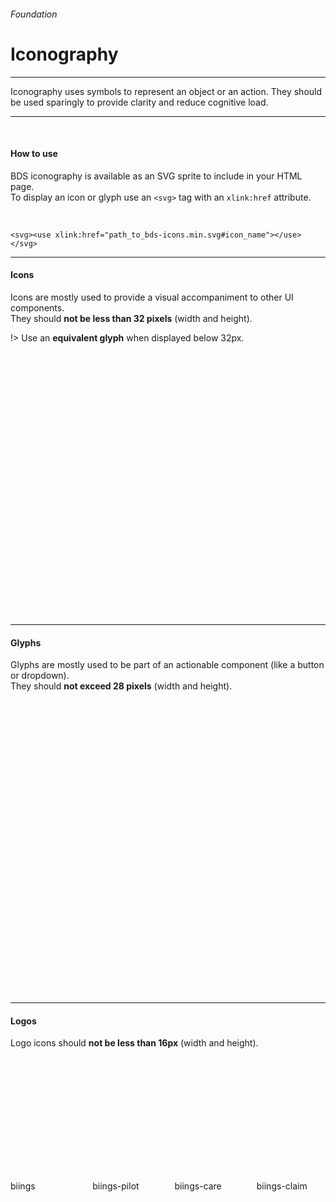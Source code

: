 <h6 class="is-uppercase has-text-grey has-text-weight-medium is-size-6 is-size-7-mobile">Foundation</h6>
<h1 class="title is-family-secondary is-size-2-mobile">Iconography</h1>
<hr class="is-visible is-size-4">
<p class="subtitle is-family-secondary has-text-dark">
    <span class="has-text-weight-semibold">Iconography</span> uses symbols to represent an object or an action. They should be used sparingly to provide clarity and reduce cognitive load.
</p>
<hr class="is-visible is-size-4"><br>

<h4 class="title is-family-primary"><strong>How to use</strong></h4>

BDS iconography is available as an SVG sprite to include in your HTML page.<br>
To display an icon or glyph use an `<svg>` tag with an `xlink:href` attribute.

<br>

    <svg><use xlink:href="path_to_bds-icons.min.svg#icon_name"></use></svg>
<hr class="is-size-1 is-visible">

<h4 class="title is-family-primary"><strong>Icons</strong></h4>

Icons are mostly used to provide a visual accompaniment to other UI components.<br>
They should **not be less than 32 pixels** (width and height).

!> Use an **equivalent glyph** when displayed below 32px.

<br>

<div class="columns is-multiline is-large is-mobile is-size-6 has-text-centered has-text-grey">
    <div class="column is-4-mobile is-3-tablet is-2-desktop hover-to-black"><div class="box is-small"><svg class="image is-32x32 has-fill-grey-darker"><use xlink:href="media/bds-icons.min.svg#12-back"></use></svg></div>12-back</div>
    <div class="column is-4-mobile is-3-tablet is-2-desktop hover-to-black"><div class="box is-small"><svg class="image is-32x32 has-fill-grey-darker"><use xlink:href="media/bds-icons.min.svg#accident"></use></svg></div>accident</div>
    <div class="column is-4-mobile is-3-tablet is-2-desktop hover-to-black"><div class="box is-small"><svg class="image is-32x32 has-fill-grey-darker"><use xlink:href="media/bds-icons.min.svg#accident-pro"></use></svg></div>accident-pro</div>
    <div class="column is-4-mobile is-3-tablet is-2-desktop hover-to-black"><div class="box is-small"><svg class="image is-32x32 has-fill-grey-darker"><use xlink:href="media/bds-icons.min.svg#army"></use></svg></div>army</div>
    <div class="column is-4-mobile is-3-tablet is-2-desktop hover-to-black"><div class="box is-small"><svg class="image is-32x32 has-fill-grey-darker"><use xlink:href="media/bds-icons.min.svg#arrow"></use></svg></div>arrow</div>
    <div class="column is-4-mobile is-3-tablet is-2-desktop hover-to-black"><div class="box is-small"><svg class="image is-32x32 has-fill-grey-darker"><use xlink:href="media/bds-icons.min.svg#assessment"></use></svg></div>assessment</div>
    <div class="column is-4-mobile is-3-tablet is-2-desktop hover-to-black"><div class="box is-small"><svg class="image is-32x32 has-fill-grey-darker"><use xlink:href="media/bds-icons.min.svg#attachment"></use></svg></div>attachment</div>
    <div class="column is-4-mobile is-3-tablet is-2-desktop hover-to-black"><div class="box is-small"><svg class="image is-32x32 has-fill-grey-darker"><use xlink:href="media/bds-icons.min.svg#badge"></use></svg></div>badge</div>
    <div class="column is-4-mobile is-3-tablet is-2-desktop hover-to-black"><div class="box is-small"><svg class="image is-32x32 has-fill-grey-darker"><use xlink:href="media/bds-icons.min.svg#bank"></use></svg></div>bank</div>
    <div class="column is-4-mobile is-3-tablet is-2-desktop hover-to-black"><div class="box is-small"><svg class="image is-32x32 has-fill-grey-darker"><use xlink:href="media/bds-icons.min.svg#bars"></use></svg></div>bars</div>
    <div class="column is-4-mobile is-3-tablet is-2-desktop hover-to-black"><div class="box is-small"><svg class="image is-32x32 has-fill-grey-darker"><use xlink:href="media/bds-icons.min.svg#birthday"></use></svg></div>birthday</div>
    <div class="column is-4-mobile is-3-tablet is-2-desktop hover-to-black"><div class="box is-small"><svg class="image is-32x32 has-fill-grey-darker"><use xlink:href="media/bds-icons.min.svg#business"></use></svg></div>business</div>
    <div class="column is-4-mobile is-3-tablet is-2-desktop hover-to-black"><div class="box is-small"><svg class="image is-32x32 has-fill-grey-darker"><use xlink:href="media/bds-icons.min.svg#business-big"></use></svg></div>business-big</div>
    <div class="column is-4-mobile is-3-tablet is-2-desktop hover-to-black"><div class="box is-small"><svg class="image is-32x32 has-fill-grey-darker"><use xlink:href="media/bds-icons.min.svg#book"></use></svg></div>book</div>
    <div class="column is-4-mobile is-3-tablet is-2-desktop hover-to-black"><div class="box is-small"><svg class="image is-32x32 has-fill-grey-darker"><use xlink:href="media/bds-icons.min.svg#bubble"></use></svg></div>bubble</div>
    <div class="column is-4-mobile is-3-tablet is-2-desktop hover-to-black"><div class="box is-small"><svg class="image is-32x32 has-fill-grey-darker"><use xlink:href="media/bds-icons.min.svg#bubbles"></use></svg></div>bubbles</div>
    <div class="column is-4-mobile is-3-tablet is-2-desktop hover-to-black"><div class="box is-small"><svg class="image is-32x32 has-fill-grey-darker"><use xlink:href="media/bds-icons.min.svg#briefcase"></use></svg></div>briefcase</div>
    <div class="column is-4-mobile is-3-tablet is-2-desktop hover-to-black"><div class="box is-small"><svg class="image is-32x32 has-fill-grey-darker"><use xlink:href="media/bds-icons.min.svg#calendar-warn"></use></svg></div>calendar-warn</div>
    <div class="column is-4-mobile is-3-tablet is-2-desktop hover-to-black"><div class="box is-small"><svg class="image is-32x32 has-fill-grey-darker"><use xlink:href="media/bds-icons.min.svg#certificate"></use></svg></div>certificate</div>
    <div class="column is-4-mobile is-3-tablet is-2-desktop hover-to-black"><div class="box is-small"><svg class="image is-32x32 has-fill-grey-darker"><use xlink:href="media/bds-icons.min.svg#chair"></use></svg></div>chair</div>
    <div class="column is-4-mobile is-3-tablet is-2-desktop hover-to-black"><div class="box is-small"><svg class="image is-32x32 has-fill-grey-darker"><use xlink:href="media/bds-icons.min.svg#chart"></use></svg></div>chart</div>
    <div class="column is-4-mobile is-3-tablet is-2-desktop hover-to-black"><div class="box is-small"><svg class="image is-32x32 has-fill-grey-darker"><use xlink:href="media/bds-icons.min.svg#check"></use></svg></div>check</div>
    <div class="column is-4-mobile is-3-tablet is-2-desktop hover-to-black"><div class="box is-small"><svg class="image is-32x32 has-fill-grey-darker"><use xlink:href="media/bds-icons.min.svg#clock"></use></svg></div>clock</div>
    <div class="column is-4-mobile is-3-tablet is-2-desktop hover-to-black"><div class="box is-small"><svg class="image is-32x32 has-fill-grey-darker"><use xlink:href="media/bds-icons.min.svg#clock-recycle"></use></svg></div>clock-recycle</div>
    <div class="column is-4-mobile is-3-tablet is-2-desktop hover-to-black"><div class="box is-small"><svg class="image is-32x32 has-fill-grey-darker"><use xlink:href="media/bds-icons.min.svg#coaching"></use></svg></div>coaching</div>
    <div class="column is-4-mobile is-3-tablet is-2-desktop hover-to-black"><div class="box is-small"><svg class="image is-32x32 has-fill-grey-darker"><use xlink:href="media/bds-icons.min.svg#crossroad"></use></svg></div>crossroad</div>
    <div class="column is-4-mobile is-3-tablet is-2-desktop hover-to-black"><div class="box is-small"><svg class="image is-32x32 has-fill-grey-darker"><use xlink:href="media/bds-icons.min.svg#deadline"></use></svg></div>deadline</div>
    <div class="column is-4-mobile is-3-tablet is-2-desktop hover-to-black"><div class="box is-small"><svg class="image is-32x32 has-fill-grey-darker"><use xlink:href="media/bds-icons.min.svg#doc-handing"></use></svg></div>doc-handing</div>
    <div class="column is-4-mobile is-3-tablet is-2-desktop hover-to-black"><div class="box is-small"><svg class="image is-32x32 has-fill-grey-darker"><use xlink:href="media/bds-icons.min.svg#download"></use></svg></div>download</div>
    <div class="column is-4-mobile is-3-tablet is-2-desktop hover-to-black"><div class="box is-small"><svg class="image is-32x32 has-fill-grey-darker"><use xlink:href="media/bds-icons.min.svg#dropbox"></use></svg></div>dropbox</div>
    <div class="column is-4-mobile is-3-tablet is-2-desktop hover-to-black"><div class="box is-small"><svg class="image is-32x32 has-fill-grey-darker"><use xlink:href="media/bds-icons.min.svg#heart-check"></use></svg></div>heart-check</div>
    <div class="column is-4-mobile is-3-tablet is-2-desktop hover-to-black"><div class="box is-small"><svg class="image is-32x32 has-fill-grey-darker"><use xlink:href="media/bds-icons.min.svg#help"></use></svg></div>help</div>
    <div class="column is-4-mobile is-3-tablet is-2-desktop hover-to-black"><div class="box is-small"><svg class="image is-32x32 has-fill-grey-darker"><use xlink:href="media/bds-icons.min.svg#holiday"></use></svg></div>holiday</div>
    <div class="column is-4-mobile is-3-tablet is-2-desktop hover-to-black"><div class="box is-small"><svg class="image is-32x32 has-fill-grey-darker"><use xlink:href="media/bds-icons.min.svg#indemnity"></use></svg></div>indemnity</div>
    <div class="column is-4-mobile is-3-tablet is-2-desktop hover-to-black"><div class="box is-small"><svg class="image is-32x32 has-fill-grey-darker"><use xlink:href="media/bds-icons.min.svg#insurance"></use></svg></div>insurance</div>
    <div class="column is-4-mobile is-3-tablet is-2-desktop hover-to-black"><div class="box is-small"><svg class="image is-32x32 has-fill-grey-darker"><use xlink:href="media/bds-icons.min.svg#job_assignement"></use></svg></div>job_assignement</div>
    <div class="column is-4-mobile is-3-tablet is-2-desktop hover-to-black"><div class="box is-small"><svg class="image is-32x32 has-fill-grey-darker"><use xlink:href="media/bds-icons.min.svg#key"></use></svg></div>key</div>
    <div class="column is-4-mobile is-3-tablet is-2-desktop hover-to-black"><div class="box is-small"><svg class="image is-32x32 has-fill-grey-darker"><use xlink:href="media/bds-icons.min.svg#language"></use></svg></div>language</div>
    <div class="column is-4-mobile is-3-tablet is-2-desktop hover-to-black"><div class="box is-small"><svg class="image is-32x32 has-fill-grey-darker"><use xlink:href="media/bds-icons.min.svg#location"></use></svg></div>location</div>
    <div class="column is-4-mobile is-3-tablet is-2-desktop hover-to-black"><div class="box is-small"><svg class="image is-32x32 has-fill-grey-darker"><use xlink:href="media/bds-icons.min.svg#knowledge"></use></svg></div>knowledge</div>
    <div class="column is-4-mobile is-3-tablet is-2-desktop hover-to-black"><div class="box is-small"><svg class="image is-32x32 has-fill-grey-darker"><use xlink:href="media/bds-icons.min.svg#lines"></use></svg></div>lines</div>
    <div class="column is-4-mobile is-3-tablet is-2-desktop hover-to-black"><div class="box is-small"><svg class="image is-32x32 has-fill-grey-darker"><use xlink:href="media/bds-icons.min.svg#mail"></use></svg></div>mail</div>
    <div class="column is-4-mobile is-3-tablet is-2-desktop hover-to-black"><div class="box is-small"><svg class="image is-32x32 has-fill-grey-darker"><use xlink:href="media/bds-icons.min.svg#manager"></use></svg></div>manager</div>
    <div class="column is-4-mobile is-3-tablet is-2-desktop hover-to-black"><div class="box is-small"><svg class="image is-32x32 has-fill-grey-darker"><use xlink:href="media/bds-icons.min.svg#maternity"></use></svg></div>maternity</div>
    <div class="column is-4-mobile is-3-tablet is-2-desktop hover-to-black"><div class="box is-small"><svg class="image is-32x32 has-fill-grey-darker"><use xlink:href="media/bds-icons.min.svg#medical"></use></svg></div>medical</div>
    <div class="column is-4-mobile is-3-tablet is-2-desktop hover-to-black"><div class="box is-small"><svg class="image is-32x32 has-fill-grey-darker"><use xlink:href="media/bds-icons.min.svg#orgchart"></use></svg></div>orgchart</div>
    <div class="column is-4-mobile is-3-tablet is-2-desktop hover-to-black"><div class="box is-small"><svg class="image is-32x32 has-fill-grey-darker"><use xlink:href="media/bds-icons.min.svg#other"></use></svg></div>other</div>
    <div class="column is-4-mobile is-3-tablet is-2-desktop hover-to-black"><div class="box is-small"><svg class="image is-32x32 has-fill-grey-darker"><use xlink:href="media/bds-icons.min.svg#overload"></use></svg></div>overload</div>
    <div class="column is-4-mobile is-3-tablet is-2-desktop hover-to-black"><div class="box is-small"><svg class="image is-32x32 has-fill-grey-darker"><use xlink:href="media/bds-icons.min.svg#password"></use></svg></div>password</div>
    <div class="column is-4-mobile is-3-tablet is-2-desktop hover-to-black"><div class="box is-small"><svg class="image is-32x32 has-fill-grey-darker"><use xlink:href="media/bds-icons.min.svg#pencil"></use></svg></div>pencil</div>
    <div class="column is-4-mobile is-3-tablet is-2-desktop hover-to-black"><div class="box is-small"><svg class="image is-32x32 has-fill-grey-darker"><use xlink:href="media/bds-icons.min.svg#percent"></use></svg></div>percent</div>
    <div class="column is-4-mobile is-3-tablet is-2-desktop hover-to-black"><div class="box is-small"><svg class="image is-32x32 has-fill-grey-darker"><use xlink:href="media/bds-icons.min.svg#person"></use></svg></div>person</div>
    <div class="column is-4-mobile is-3-tablet is-2-desktop hover-to-black"><div class="box is-small"><svg class="image is-32x32 has-fill-grey-darker"><use xlink:href="media/bds-icons.min.svg#persons"></use></svg></div>persons</div>
    <div class="column is-4-mobile is-3-tablet is-2-desktop hover-to-black"><div class="box is-small"><svg class="image is-32x32 has-fill-grey-darker"><use xlink:href="media/bds-icons.min.svg#phone-bell"></use></svg></div>phone-bell</div>
    <div class="column is-4-mobile is-3-tablet is-2-desktop hover-to-black"><div class="box is-small"><svg class="image is-32x32 has-fill-grey-darker"><use xlink:href="media/bds-icons.min.svg#phone-call"></use></svg></div>phone-call</div>
    <div class="column is-4-mobile is-3-tablet is-2-desktop hover-to-black"><div class="box is-small"><svg class="image is-32x32 has-fill-grey-darker"><use xlink:href="media/bds-icons.min.svg#policy"></use></svg></div>policy</div>
    <div class="column is-4-mobile is-3-tablet is-2-desktop hover-to-black"><div class="box is-small"><svg class="image is-32x32 has-fill-grey-darker"><use xlink:href="media/bds-icons.min.svg#policy-heart"></use></svg></div>policy-heart</div>
    <div class="column is-4-mobile is-3-tablet is-2-desktop hover-to-black"><div class="box is-small"><svg class="image is-32x32 has-fill-grey-darker"><use xlink:href="media/bds-icons.min.svg#policy-umbrella"></use></svg></div>policy-umbrella</div>
    <div class="column is-4-mobile is-3-tablet is-2-desktop hover-to-black"><div class="box is-small"><svg class="image is-32x32 has-fill-grey-darker"><use xlink:href="media/bds-icons.min.svg#profile"></use></svg></div>profile</div>
    <div class="column is-4-mobile is-3-tablet is-2-desktop hover-to-black"><div class="box is-small"><svg class="image is-32x32 has-fill-grey-darker"><use xlink:href="media/bds-icons.min.svg#refusal"></use></svg></div>refusal</div>
    <div class="column is-4-mobile is-3-tablet is-2-desktop hover-to-black"><div class="box is-small"><svg class="image is-32x32 has-fill-grey-darker"><use xlink:href="media/bds-icons.min.svg#reminder"></use></svg></div>reminder</div>
    <div class="column is-4-mobile is-3-tablet is-2-desktop hover-to-black"><div class="box is-small"><svg class="image is-32x32 has-fill-grey-darker"><use xlink:href="media/bds-icons.min.svg#rest"></use></svg></div>rest</div>
    <div class="column is-4-mobile is-3-tablet is-2-desktop hover-to-black"><div class="box is-small"><svg class="image is-32x32 has-fill-grey-darker"><use xlink:href="media/bds-icons.min.svg#salary"></use></svg></div>salary</div>
    <div class="column is-4-mobile is-3-tablet is-2-desktop hover-to-black"><div class="box is-small"><svg class="image is-32x32 has-fill-grey-darker"><use xlink:href="media/bds-icons.min.svg#screen-bell"></use></svg></div>screen-bell</div>
    <div class="column is-4-mobile is-3-tablet is-2-desktop hover-to-black"><div class="box is-small"><svg class="image is-32x32 has-fill-grey-darker"><use xlink:href="media/bds-icons.min.svg#segment"></use></svg></div>segment</div>
    <div class="column is-4-mobile is-3-tablet is-2-desktop hover-to-black"><div class="box is-small"><svg class="image is-32x32 has-fill-grey-darker"><use xlink:href="media/bds-icons.min.svg#settings"></use></svg></div>settings</div>
    <div class="column is-4-mobile is-3-tablet is-2-desktop hover-to-black"><div class="box is-small"><svg class="image is-32x32 has-fill-grey-darker"><use xlink:href="media/bds-icons.min.svg#search"></use></svg></div>search</div>
    <div class="column is-4-mobile is-3-tablet is-2-desktop hover-to-black"><div class="box is-small"><svg class="image is-32x32 has-fill-grey-darker"><use xlink:href="media/bds-icons.min.svg#shield-check"></use></svg></div>shield-check</div>
    <div class="column is-4-mobile is-3-tablet is-2-desktop hover-to-black"><div class="box is-small"><svg class="image is-32x32 has-fill-grey-darker"><use xlink:href="media/bds-icons.min.svg#shield-lock"></use></svg></div>shield-lock</div>
    <div class="column is-4-mobile is-3-tablet is-2-desktop hover-to-black"><div class="box is-small"><svg class="image is-32x32 has-fill-grey-darker"><use xlink:href="media/bds-icons.min.svg#shield-person"></use></svg></div>shield-person</div>
    <div class="column is-4-mobile is-3-tablet is-2-desktop hover-to-black"><div class="box is-small"><svg class="image is-32x32 has-fill-grey-darker"><use xlink:href="media/bds-icons.min.svg#sick"></use></svg></div>sick</div>
    <div class="column is-4-mobile is-3-tablet is-2-desktop hover-to-black"><div class="box is-small"><svg class="image is-32x32 has-fill-grey-darker"><use xlink:href="media/bds-icons.min.svg#social-climat"></use></svg></div>social-climat</div>
    <div class="column is-4-mobile is-3-tablet is-2-desktop hover-to-black"><div class="box is-small"><svg class="image is-32x32 has-fill-grey-darker"><use xlink:href="media/bds-icons.min.svg#stethoscope"></use></svg></div>stethoscope</div>
    <div class="column is-4-mobile is-3-tablet is-2-desktop hover-to-black"><div class="box is-small"><svg class="image is-32x32 has-fill-grey-darker"><use xlink:href="media/bds-icons.min.svg#talk"></use></svg></div>talk</div>
    <div class="column is-4-mobile is-3-tablet is-2-desktop hover-to-black"><div class="box is-small"><svg class="image is-32x32 has-fill-grey-darker"><use xlink:href="media/bds-icons.min.svg#timeline-actor"></use></svg></div>timeline-actor</div>
    <div class="column is-4-mobile is-3-tablet is-2-desktop hover-to-black"><div class="box is-small"><svg class="image is-32x32 has-fill-grey-darker"><use xlink:href="media/bds-icons.min.svg#timelines"></use></svg></div>timelines</div>
    <div class="column is-4-mobile is-3-tablet is-2-desktop hover-to-black"><div class="box is-small"><svg class="image is-32x32 has-fill-grey-darker"><use xlink:href="media/bds-icons.min.svg#trash"></use></svg></div>trash</div>
    <div class="column is-4-mobile is-3-tablet is-2-desktop hover-to-black"><div class="box is-small"><svg class="image is-32x32 has-fill-grey-darker"><use xlink:href="media/bds-icons.min.svg#treatment"></use></svg></div>treatment</div>
    <div class="column is-4-mobile is-3-tablet is-2-desktop hover-to-black"><div class="box is-small"><svg class="image is-32x32 has-fill-grey-darker"><use xlink:href="media/bds-icons.min.svg#workflow"></use></svg></div>workflow</div>
    <div class="column is-4-mobile is-3-tablet is-2-desktop hover-to-black"><div class="box is-small"><svg class="image is-32x32 has-fill-grey-darker"><use xlink:href="media/bds-icons.min.svg#yang"></use></svg></div>yang</div>
</div>

<hr class="is-size-1 is-visible">

<h4 class="title is-family-primary"><strong>Glyphs</strong></h4>

Glyphs are mostly used to be part of an actionable component (like a button or dropdown).
<br>They should **not exceed 28 pixels** (width and height).

<br><br>

<div class="columns is-multiline is-mobile is-size-6 has-text-centered has-text-grey is-medium">
    <div class="column is-4-mobile is-3-tablet is-2-desktop hover-to-black"><div class="box is-small"><svg class="image is-24x24 has-fill-grey-darker"><use xlink:href="media/bds-icons.min.svg#accident-g"></use></svg></div>accident-g</div>
    <div class="column is-4-mobile is-3-tablet is-2-desktop hover-to-black"><div class="box is-small"><svg class="image is-24x24 has-fill-grey-darker"><use xlink:href="media/bds-icons.min.svg#accident-pro-g"></use></svg></div>accident-pro-g</div>
    <div class="column is-4-mobile is-3-tablet is-2-desktop hover-to-black"><div class="box is-small"><svg class="image is-24x24 has-fill-grey-darker"><use xlink:href="media/bds-icons.min.svg#add-g"></use></svg></div>add-g</div>
    <div class="column is-4-mobile is-3-tablet is-2-desktop hover-to-black"><div class="box is-small"><svg class="image is-24x24 has-fill-grey-darker"><use xlink:href="media/bds-icons.min.svg#remove-g"></use></svg></div>remove-g</div>
    <div class="column is-4-mobile is-3-tablet is-2-desktop hover-to-black"><div class="box is-small"><svg class="image is-24x24 has-fill-grey-darker"><use xlink:href="media/bds-icons.min.svg#archive-g"></use></svg></div>archive-g</div>
    <div class="column is-4-mobile is-3-tablet is-2-desktop hover-to-black"><div class="box is-small"><svg class="image is-24x24 has-fill-grey-darker"><use xlink:href="media/bds-icons.min.svg#unarchive-g"></use></svg></div>unarchive-g</div>
    <div class="column is-4-mobile is-3-tablet is-2-desktop hover-to-black"><div class="box is-small"><svg class="image is-24x24 has-fill-grey-darker"><use xlink:href="media/bds-icons.min.svg#army-g"></use></svg></div>army-g</div>
    <div class="column is-4-mobile is-3-tablet is-2-desktop hover-to-black"><div class="box is-small"><svg class="image is-24x24 has-fill-grey-darker"><use xlink:href="media/bds-icons.min.svg#arrow-down-g"></use></svg></div>arrow-down-g</div>
    <div class="column is-4-mobile is-3-tablet is-2-desktop hover-to-black"><div class="box is-small"><svg class="image is-24x24 has-fill-grey-darker"><use xlink:href="media/bds-icons.min.svg#arrow-left-g"></use></svg></div>arrow-left-g</div>
    <div class="column is-4-mobile is-3-tablet is-2-desktop hover-to-black"><div class="box is-small"><svg class="image is-24x24 has-fill-grey-darker"><use xlink:href="media/bds-icons.min.svg#arrow-right-g"></use></svg></div>arrow-right-g</div>
    <div class="column is-4-mobile is-3-tablet is-2-desktop hover-to-black"><div class="box is-small"><svg class="image is-24x24 has-fill-grey-darker"><use xlink:href="media/bds-icons.min.svg#arrow-up-g"></use></svg></div>arrow-up-g</div>
    <div class="column is-4-mobile is-3-tablet is-2-desktop hover-to-black"><div class="box is-small"><svg class="image is-24x24 has-fill-grey-darker"><use xlink:href="media/bds-icons.min.svg#arrow-up-r-g"></use></svg></div>arrow-up-r-g</div>
    <div class="column is-4-mobile is-3-tablet is-2-desktop hover-to-black"><div class="box is-small"><svg class="image is-24x24 has-fill-grey-darker"><use xlink:href="media/bds-icons.min.svg#attachment-g"></use></svg></div>attachment-g</div>
    <div class="column is-4-mobile is-3-tablet is-2-desktop hover-to-black"><div class="box is-small"><svg class="image is-24x24 has-fill-grey-darker"><use xlink:href="media/bds-icons.min.svg#badge-g"></use></svg></div>badge-g</div>
    <div class="column is-4-mobile is-3-tablet is-2-desktop hover-to-black"><div class="box is-small"><svg class="image is-24x24 has-fill-grey-darker"><use xlink:href="media/bds-icons.min.svg#bell-g"></use></svg></div>bell-g</div>
    <div class="column is-4-mobile is-3-tablet is-2-desktop hover-to-black"><div class="box is-small"><svg class="image is-24x24 has-fill-grey-darker"><use xlink:href="media/bds-icons.min.svg#bell-bold-g"></use></svg></div>bell-bold-g</div>
    <div class="column is-4-mobile is-3-tablet is-2-desktop hover-to-black"><div class="box is-small"><svg class="image is-24x24 has-fill-grey-darker"><use xlink:href="media/bds-icons.min.svg#book-g"></use></svg></div>book-g</div>
    <div class="column is-4-mobile is-3-tablet is-2-desktop hover-to-black"><div class="box is-small"><svg class="image is-24x24 has-fill-grey-darker"><use xlink:href="media/bds-icons.min.svg#briefcase-g"></use></svg></div>briefcase-g</div>
    <div class="column is-4-mobile is-3-tablet is-2-desktop hover-to-black"><div class="box is-small"><svg class="image is-24x24 has-fill-grey-darker"><use xlink:href="media/bds-icons.min.svg#bubble-g"></use></svg></div>bubble-g</div>
    <div class="column is-4-mobile is-3-tablet is-2-desktop hover-to-black"><div class="box is-small"><svg class="image is-24x24 has-fill-grey-darker"><use xlink:href="media/bds-icons.min.svg#business-g"></use></svg></div>business-g</div>
    <div class="column is-4-mobile is-3-tablet is-2-desktop hover-to-black"><div class="box is-small"><svg class="image is-24x24 has-fill-grey-darker"><use xlink:href="media/bds-icons.min.svg#business-big-g"></use></svg></div>business-big-g</div>
    <div class="column is-4-mobile is-3-tablet is-2-desktop hover-to-black"><div class="box is-small"><svg class="image is-24x24 has-fill-grey-darker"><use xlink:href="media/bds-icons.min.svg#business-hq-g"></use></svg></div>business-hq-g</div>
    <div class="column is-4-mobile is-3-tablet is-2-desktop hover-to-black"><div class="box is-small"><svg class="image is-24x24 has-fill-grey-darker"><use xlink:href="media/bds-icons.min.svg#card-g"></use></svg></div>card-g</div>
    <div class="column is-4-mobile is-3-tablet is-2-desktop hover-to-black"><div class="box is-small"><svg class="image is-24x24 has-fill-grey-darker"><use xlink:href="media/bds-icons.min.svg#chair-g"></use></svg></div>chair-g</div>
    <div class="column is-4-mobile is-3-tablet is-2-desktop hover-to-black"><div class="box is-small"><svg class="image is-24x24 has-fill-grey-darker"><use xlink:href="media/bds-icons.min.svg#check-g"></use></svg></div>check-g</div>
    <div class="column is-4-mobile is-3-tablet is-2-desktop hover-to-black"><div class="box is-small"><svg class="image is-24x24 has-fill-grey-darker"><use xlink:href="media/bds-icons.min.svg#check-bold-g"></use></svg></div>check-bold-g</div>
    <div class="column is-4-mobile is-3-tablet is-2-desktop hover-to-black"><div class="box is-small"><svg class="image is-24x24 has-fill-grey-darker"><use xlink:href="media/bds-icons.min.svg#clock-g"></use></svg></div>clock-g</div>
    <div class="column is-4-mobile is-3-tablet is-2-desktop hover-to-black"><div class="box is-small"><svg class="image is-24x24 has-fill-grey-darker"><use xlink:href="media/bds-icons.min.svg#cloud-g"></use></svg></div>cloud-g</div>
    <div class="column is-4-mobile is-3-tablet is-2-desktop hover-to-black"><div class="box is-small"><svg class="image is-24x24 has-fill-grey-darker"><use xlink:href="media/bds-icons.min.svg#cloud-off-g"></use></svg></div>cloud-off-g</div>
    <div class="column is-4-mobile is-3-tablet is-2-desktop hover-to-black"><div class="box is-small"><svg class="image is-24x24 has-fill-grey-darker"><use xlink:href="media/bds-icons.min.svg#cloud-off-bold-g"></use></svg></div>cloud-off-bold-g</div>
    <div class="column is-4-mobile is-3-tablet is-2-desktop hover-to-black"><div class="box is-small"><svg class="image is-24x24 has-fill-grey-darker"><use xlink:href="media/bds-icons.min.svg#cross-g"></use></svg></div>cross-g</div>
    <div class="column is-4-mobile is-3-tablet is-2-desktop hover-to-black"><div class="box is-small"><svg class="image is-24x24 has-fill-grey-darker"><use xlink:href="media/bds-icons.min.svg#crossroad-g"></use></svg></div>crossroad-g</div>
    <div class="column is-4-mobile is-3-tablet is-2-desktop hover-to-black"><div class="box is-small"><svg class="image is-24x24 has-fill-grey-darker"><use xlink:href="media/bds-icons.min.svg#deadline-g"></use></svg></div>deadline-g</div>
    <div class="column is-4-mobile is-3-tablet is-2-desktop hover-to-black"><div class="box is-small"><svg class="image is-24x24 has-fill-grey-darker"><use xlink:href="media/bds-icons.min.svg#document-g"></use></svg></div>document-g</div>
    <div class="column is-4-mobile is-3-tablet is-2-desktop hover-to-black"><div class="box is-small"><svg class="image is-24x24 has-fill-grey-darker"><use xlink:href="media/bds-icons.min.svg#download-g"></use></svg></div>download-g</div>
    <div class="column is-4-mobile is-3-tablet is-2-desktop hover-to-black"><div class="box is-small"><svg class="image is-24x24 has-fill-grey-darker"><use xlink:href="media/bds-icons.min.svg#dots-g"></use></svg></div>dots-g</div>
    <div class="column is-4-mobile is-3-tablet is-2-desktop hover-to-black"><div class="box is-small"><svg class="image is-24x24 has-fill-grey-darker"><use xlink:href="media/bds-icons.min.svg#earth-g"></use></svg></div>earth-g</div>
    <div class="column is-4-mobile is-3-tablet is-2-desktop hover-to-black"><div class="box is-small"><svg class="image is-24x24 has-fill-grey-darker"><use xlink:href="media/bds-icons.min.svg#edit-g"></use></svg></div>edit-g</div>
    <div class="column is-4-mobile is-3-tablet is-2-desktop hover-to-black"><div class="box is-small"><svg class="image is-24x24 has-fill-grey-darker"><use xlink:href="media/bds-icons.min.svg#exit-g"></use></svg></div>exit-g</div>
    <div class="column is-4-mobile is-3-tablet is-2-desktop hover-to-black"><div class="box is-small"><svg class="image is-24x24 has-fill-grey-darker"><use xlink:href="media/bds-icons.min.svg#eye-g"></use></svg></div>eye-g</div>
    <div class="column is-4-mobile is-3-tablet is-2-desktop hover-to-black"><div class="box is-small"><svg class="image is-24x24 has-fill-grey-darker"><use xlink:href="media/bds-icons.min.svg#eye-hide-g"></use></svg></div>eye-hide-g</div>
    <div class="column is-4-mobile is-3-tablet is-2-desktop hover-to-black"><div class="box is-small"><svg class="image is-24x24 has-fill-grey-darker"><use xlink:href="media/bds-icons.min.svg#filter-g"></use></svg></div>filter-g</div>
    <div class="column is-4-mobile is-3-tablet is-2-desktop hover-to-black"><div class="box is-small"><svg class="image is-24x24 has-fill-grey-darker"><use xlink:href="media/bds-icons.min.svg#gear-g"></use></svg></div>gear-g</div>
    <div class="column is-4-mobile is-3-tablet is-2-desktop hover-to-black"><div class="box is-small"><svg class="image is-24x24 has-fill-grey-darker"><use xlink:href="media/bds-icons.min.svg#gender-g"></use></svg></div>gender-g</div>
    <div class="column is-4-mobile is-3-tablet is-2-desktop hover-to-black"><div class="box is-small"><svg class="image is-24x24 has-fill-grey-darker"><use xlink:href="media/bds-icons.min.svg#gift-g"></use></svg></div>gift-g</div>
    <div class="column is-4-mobile is-3-tablet is-2-desktop hover-to-black"><div class="box is-small"><svg class="image is-24x24 has-fill-grey-darker"><use xlink:href="media/bds-icons.min.svg#group-g"></use></svg></div>group-g</div>
    <div class="column is-4-mobile is-3-tablet is-2-desktop hover-to-black"><div class="box is-small"><svg class="image is-24x24 has-fill-grey-darker"><use xlink:href="media/bds-icons.min.svg#heart-g"></use></svg></div>heart-g</div>
    <div class="column is-4-mobile is-3-tablet is-2-desktop hover-to-black"><div class="box is-small"><svg class="image is-24x24 has-fill-grey-darker"><use xlink:href="media/bds-icons.min.svg#heart-bold-g"></use></svg></div>heart-bold-g</div>
    <div class="column is-4-mobile is-3-tablet is-2-desktop hover-to-black"><div class="box is-small"><svg class="image is-24x24 has-fill-grey-darker"><use xlink:href="media/bds-icons.min.svg#help-g"></use></svg></div>help-g</div>
    <div class="column is-4-mobile is-3-tablet is-2-desktop hover-to-black"><div class="box is-small"><svg class="image is-24x24 has-fill-grey-darker"><use xlink:href="media/bds-icons.min.svg#help-bold-g"></use></svg></div>help-bold-g</div>
    <div class="column is-4-mobile is-3-tablet is-2-desktop hover-to-black"><div class="box is-small"><svg class="image is-24x24 has-fill-grey-darker"><use xlink:href="media/bds-icons.min.svg#holiday-g"></use></svg></div>holiday-g</div>
    <div class="column is-4-mobile is-3-tablet is-2-desktop hover-to-black"><div class="box is-small"><svg class="image is-24x24 has-fill-grey-darker"><use xlink:href="media/bds-icons.min.svg#home-g"></use></svg></div>home-g</div>
    <div class="column is-4-mobile is-3-tablet is-2-desktop hover-to-black"><div class="box is-small"><svg class="image is-24x24 has-fill-grey-darker"><use xlink:href="media/bds-icons.min.svg#info-g"></use></svg></div>info-g</div>
    <div class="column is-4-mobile is-3-tablet is-2-desktop hover-to-black"><div class="box is-small"><svg class="image is-24x24 has-fill-grey-darker"><use xlink:href="media/bds-icons.min.svg#info-bold-g"></use></svg></div>info-bold-g</div>
    <div class="column is-4-mobile is-3-tablet is-2-desktop hover-to-black"><div class="box is-small"><svg class="image is-24x24 has-fill-grey-darker"><use xlink:href="media/bds-icons.min.svg#indemnity-g"></use></svg></div>indemnity-g</div>
    <div class="column is-4-mobile is-3-tablet is-2-desktop hover-to-black"><div class="box is-small"><svg class="image is-24x24 has-fill-grey-darker"><use xlink:href="media/bds-icons.min.svg#job_assignment-g"></use></svg></div>job_assignment-g</div>
    <div class="column is-4-mobile is-3-tablet is-2-desktop hover-to-black"><div class="box is-small"><svg class="image is-24x24 has-fill-grey-darker"><use xlink:href="media/bds-icons.min.svg#key-g"></use></svg></div>key-g</div>
    <div class="column is-4-mobile is-3-tablet is-2-desktop hover-to-black"><div class="box is-small"><svg class="image is-24x24 has-fill-grey-darker"><use xlink:href="media/bds-icons.min.svg#key_return-g"></use></svg></div>key_return-g</div>
    <div class="column is-4-mobile is-3-tablet is-2-desktop hover-to-black"><div class="box is-small"><svg class="image is-24x24 has-fill-grey-darker"><use xlink:href="media/bds-icons.min.svg#keyboard-g"></use></svg></div>keyboard-g</div>
    <div class="column is-4-mobile is-3-tablet is-2-desktop hover-to-black"><div class="box is-small"><svg class="image is-24x24 has-fill-grey-darker"><use xlink:href="media/bds-icons.min.svg#knowledge-g"></use></svg></div>knowledge-g</div>
    <div class="column is-4-mobile is-3-tablet is-2-desktop hover-to-black"><div class="box is-small"><svg class="image is-24x24 has-fill-grey-darker"><use xlink:href="media/bds-icons.min.svg#language-g"></use></svg></div>language-g</div>
    <div class="column is-4-mobile is-3-tablet is-2-desktop hover-to-black"><div class="box is-small"><svg class="image is-24x24 has-fill-grey-darker"><use xlink:href="media/bds-icons.min.svg#location-g"></use></svg></div>location-g</div>
    <div class="column is-4-mobile is-3-tablet is-2-desktop hover-to-black"><div class="box is-small"><svg class="image is-24x24 has-fill-grey-darker"><use xlink:href="media/bds-icons.min.svg#lock-g"></use></svg></div>lock-g</div>
    <div class="column is-4-mobile is-3-tablet is-2-desktop hover-to-black"><div class="box is-small"><svg class="image is-24x24 has-fill-grey-darker"><use xlink:href="media/bds-icons.min.svg#mail-g"></use></svg></div>mail-g</div>
    <div class="column is-4-mobile is-3-tablet is-2-desktop hover-to-black"><div class="box is-small"><svg class="image is-24x24 has-fill-grey-darker"><use xlink:href="media/bds-icons.min.svg#mail-sent-g"></use></svg></div>mail-sent-g</div>
    <div class="column is-4-mobile is-3-tablet is-2-desktop hover-to-black"><div class="box is-small"><svg class="image is-24x24 has-fill-grey-darker"><use xlink:href="media/bds-icons.min.svg#mail-unsent-g"></use></svg></div>mail-unsent-g</div>
    <div class="column is-4-mobile is-3-tablet is-2-desktop hover-to-black"><div class="box is-small"><svg class="image is-24x24 has-fill-grey-darker"><use xlink:href="media/bds-icons.min.svg#manager-g"></use></svg></div>manager-g</div>
    <div class="column is-4-mobile is-3-tablet is-2-desktop hover-to-black"><div class="box is-small"><svg class="image is-24x24 has-fill-grey-darker"><use xlink:href="media/bds-icons.min.svg#maternity-g"></use></svg></div>maternity-g</div>
    <div class="column is-4-mobile is-3-tablet is-2-desktop hover-to-black"><div class="box is-small"><svg class="image is-24x24 has-fill-grey-darker"><use xlink:href="media/bds-icons.min.svg#medical-g"></use></svg></div>medical-g</div>
    <div class="column is-4-mobile is-3-tablet is-2-desktop hover-to-black"><div class="box is-small"><svg class="image is-24x24 has-fill-grey-darker"><use xlink:href="media/bds-icons.min.svg#orgchart-g"></use></svg></div>orgchart-g</div>
    <div class="column is-4-mobile is-3-tablet is-2-desktop hover-to-black"><div class="box is-small"><svg class="image is-24x24 has-fill-grey-darker"><use xlink:href="media/bds-icons.min.svg#other-g"></use></svg></div>other-g</div>
    <div class="column is-4-mobile is-3-tablet is-2-desktop hover-to-black"><div class="box is-small"><svg class="image is-24x24 has-fill-grey-darker"><use xlink:href="media/bds-icons.min.svg#overload-g"></use></svg></div>overload-g</div>
    <div class="column is-4-mobile is-3-tablet is-2-desktop hover-to-black"><div class="box is-small"><svg class="image is-24x24 has-fill-grey-darker"><use xlink:href="media/bds-icons.min.svg#person-g"></use></svg></div>person-g</div>
    <div class="column is-4-mobile is-3-tablet is-2-desktop hover-to-black"><div class="box is-small"><svg class="image is-24x24 has-fill-grey-darker"><use xlink:href="media/bds-icons.min.svg#persons-g"></use></svg></div>persons-g</div>
    <div class="column is-4-mobile is-3-tablet is-2-desktop hover-to-black"><div class="box is-small"><svg class="image is-24x24 has-fill-grey-darker"><use xlink:href="media/bds-icons.min.svg#phone-g"></use></svg></div>phone-g</div>
    <div class="column is-4-mobile is-3-tablet is-2-desktop hover-to-black"><div class="box is-small"><svg class="image is-24x24 has-fill-grey-darker"><use xlink:href="media/bds-icons.min.svg#phone-call-g"></use></svg></div>phone-call-g</div>
    <div class="column is-4-mobile is-3-tablet is-2-desktop hover-to-black"><div class="box is-small"><svg class="image is-24x24 has-fill-grey-darker"><use xlink:href="media/bds-icons.min.svg#plus-g"></use></svg></div>plus-g</div>
    <div class="column is-4-mobile is-3-tablet is-2-desktop hover-to-black"><div class="box is-small"><svg class="image is-24x24 has-fill-grey-darker"><use xlink:href="media/bds-icons.min.svg#policy-g"></use></svg></div>policy-g</div>
    <div class="column is-4-mobile is-3-tablet is-2-desktop hover-to-black"><div class="box is-small"><svg class="image is-24x24 has-fill-grey-darker"><use xlink:href="media/bds-icons.min.svg#profile-g"></use></svg></div>profile-g</div>
    <div class="column is-4-mobile is-3-tablet is-2-desktop hover-to-black"><div class="box is-small"><svg class="image is-24x24 has-fill-grey-darker"><use xlink:href="media/bds-icons.min.svg#refusal-g"></use></svg></div>refusal-g</div>
    <div class="column is-4-mobile is-3-tablet is-2-desktop hover-to-black"><div class="box is-small"><svg class="image is-24x24 has-fill-grey-darker"><use xlink:href="media/bds-icons.min.svg#rest-g"></use></svg></div>rest-g</div>
    <div class="column is-4-mobile is-3-tablet is-2-desktop hover-to-black"><div class="box is-small"><svg class="image is-24x24 has-fill-grey-darker"><use xlink:href="media/bds-icons.min.svg#salary-g"></use></svg></div>salary-g</div>
    <div class="column is-4-mobile is-3-tablet is-2-desktop hover-to-black"><div class="box is-small"><svg class="image is-24x24 has-fill-grey-darker"><use xlink:href="media/bds-icons.min.svg#screen-g"></use></svg></div>screen-g</div>
    <div class="column is-4-mobile is-3-tablet is-2-desktop hover-to-black"><div class="box is-small"><svg class="image is-24x24 has-fill-grey-darker"><use xlink:href="media/bds-icons.min.svg#shield-check-g"></use></svg></div>shield-check-g</div>
    <div class="column is-4-mobile is-3-tablet is-2-desktop hover-to-black"><div class="box is-small"><svg class="image is-24x24 has-fill-grey-darker"><use xlink:href="media/bds-icons.min.svg#shield-person-g"></use></svg></div>shield-person-g</div>
    <div class="column is-4-mobile is-3-tablet is-2-desktop hover-to-black"><div class="box is-small"><svg class="image is-24x24 has-fill-grey-darker"><use xlink:href="media/bds-icons.min.svg#shield-star-g"></use></svg></div>shield-star-g</div>
    <div class="column is-4-mobile is-3-tablet is-2-desktop hover-to-black"><div class="box is-small"><svg class="image is-24x24 has-fill-grey-darker"><use xlink:href="media/bds-icons.min.svg#search-g"></use></svg></div>search-g</div>
    <div class="column is-4-mobile is-3-tablet is-2-desktop hover-to-black"><div class="box is-small"><svg class="image is-24x24 has-fill-grey-darker"><use xlink:href="media/bds-icons.min.svg#search-list-g"></use></svg></div>search-list-g</div>
    <div class="column is-4-mobile is-3-tablet is-2-desktop hover-to-black"><div class="box is-small"><svg class="image is-24x24 has-fill-grey-darker"><use xlink:href="media/bds-icons.min.svg#segment-g"></use></svg></div>segment-g</div>
    <div class="column is-4-mobile is-3-tablet is-2-desktop hover-to-black"><div class="box is-small"><svg class="image is-24x24 has-fill-grey-darker"><use xlink:href="media/bds-icons.min.svg#send-g"></use></svg></div>send-g</div>
    <div class="column is-4-mobile is-3-tablet is-2-desktop hover-to-black"><div class="box is-small"><svg class="image is-24x24 has-fill-grey-darker"><use xlink:href="media/bds-icons.min.svg#sick-g"></use></svg></div>sick-g</div>
    <div class="column is-4-mobile is-3-tablet is-2-desktop hover-to-black"><div class="box is-small"><svg class="image is-24x24 has-fill-grey-darker"><use xlink:href="media/bds-icons.min.svg#sliders-g"></use></svg></div>sliders-g</div>
    <div class="column is-4-mobile is-3-tablet is-2-desktop hover-to-black"><div class="box is-small"><svg class="image is-24x24 has-fill-grey-darker"><use xlink:href="media/bds-icons.min.svg#spark-g"></use></svg></div>spark-g</div>
    <div class="column is-4-mobile is-3-tablet is-2-desktop hover-to-black"><div class="box is-small"><svg class="image is-24x24 has-fill-grey-darker"><use xlink:href="media/bds-icons.min.svg#spark-small-g"></use></svg></div>spark-small-g</div>
    <div class="column is-4-mobile is-3-tablet is-2-desktop hover-to-black"><div class="box is-small"><svg class="image is-24x24 has-fill-grey-darker"><use xlink:href="media/bds-icons.min.svg#stethoscope-g"></use></svg></div>stethoscope-g</div>
    <div class="column is-4-mobile is-3-tablet is-2-desktop hover-to-black"><div class="box is-small"><svg class="image is-24x24 has-fill-grey-darker"><use xlink:href="media/bds-icons.min.svg#talk-g"></use></svg></div>talk-g</div>
    <div class="column is-4-mobile is-3-tablet is-2-desktop hover-to-black"><div class="box is-small"><svg class="image is-24x24 has-fill-grey-darker"><use xlink:href="media/bds-icons.min.svg#timelines-g"></use></svg></div>timelines-g</div>
    <div class="column is-4-mobile is-3-tablet is-2-desktop hover-to-black"><div class="box is-small"><svg class="image is-24x24 has-fill-grey-darker"><use xlink:href="media/bds-icons.min.svg#today-g"></use></svg></div>today-g</div>
    <div class="column is-4-mobile is-3-tablet is-2-desktop hover-to-black"><div class="box is-small"><svg class="image is-24x24 has-fill-grey-darker"><use xlink:href="media/bds-icons.min.svg#trash-g"></use></svg></div>trash-g</div>
    <div class="column is-4-mobile is-3-tablet is-2-desktop hover-to-black"><div class="box is-small"><svg class="image is-24x24 has-fill-grey-darker"><use xlink:href="media/bds-icons.min.svg#trash-bold-g"></use></svg></div>trash-bold-g</div>
    <div class="column is-4-mobile is-3-tablet is-2-desktop hover-to-black"><div class="box is-small"><svg class="image is-24x24 has-fill-grey-darker"><use xlink:href="media/bds-icons.min.svg#umbrella-g"></use></svg></div>umbrella-g</div>
    <div class="column is-4-mobile is-3-tablet is-2-desktop hover-to-black"><div class="box is-small"><svg class="image is-24x24 has-fill-grey-darker"><use xlink:href="media/bds-icons.min.svg#undo-g"></use></svg></div>undo-g</div>
    <div class="column is-4-mobile is-3-tablet is-2-desktop hover-to-black"><div class="box is-small"><svg class="image is-24x24 has-fill-grey-darker"><use xlink:href="media/bds-icons.min.svg#redo-g"></use></svg></div>redo-g</div>
    <div class="column is-4-mobile is-3-tablet is-2-desktop hover-to-black"><div class="box is-small"><svg class="image is-24x24 has-fill-grey-darker"><use xlink:href="media/bds-icons.min.svg#reload-g"></use></svg></div>reload-g</div>
    <div class="column is-4-mobile is-3-tablet is-2-desktop hover-to-black"><div class="box is-small"><svg class="image is-24x24 has-fill-grey-darker"><use xlink:href="media/bds-icons.min.svg#warning-g"></use></svg></div>warning-g</div>
    <div class="column is-4-mobile is-3-tablet is-2-desktop hover-to-black"><div class="box is-small"><svg class="image is-24x24 has-fill-grey-darker"><use xlink:href="media/bds-icons.min.svg#warning-bold-g"></use></svg></div>warning-bold-g</div>
    <div class="column is-4-mobile is-3-tablet is-2-desktop hover-to-black"><div class="box is-small"><svg class="image is-24x24 has-fill-grey-darker"><use xlink:href="media/bds-icons.min.svg#yang-g"></use></svg></div>yang-g</div>
</div>

<hr class="is-size-1 is-visible">

<h4 class="title is-family-primary"><strong>Logos</strong></h4>

Logo icons should **not be less than 16px** (width and height).

<br><br>

<div class="columns is-multiline is-mobile is-size-6 has-text-centered has-text-grey is-large">
    <div class="column is-4-mobile is-3-tablet is-2-desktop hover-to-black"><div class="box is-small"><svg class="image is-32x32 has-fill-primary"><use xlink:href="media/bds-icons.min.svg#biings"></use></svg></div>biings</div>
    <div class="column is-4-mobile is-3-tablet is-2-desktop hover-to-black"><div class="box is-small"><svg class="image is-32x32 has-fill-primary"><use xlink:href="media/bds-icons.min.svg#biings-pilot"></use></svg></div>biings-pilot</div>
    <div class="column is-4-mobile is-3-tablet is-2-desktop hover-to-black"><div class="box is-small"><svg class="image is-32x32 has-fill-care"><use xlink:href="media/bds-icons.min.svg#biings-care"></use></svg></div>biings-care</div>
    <div class="column is-4-mobile is-3-tablet is-2-desktop hover-to-black"><div class="box is-small"><svg class="image is-32x32 has-fill-claim"><use xlink:href="media/bds-icons.min.svg#biings-claim"></use></svg></div>biings-claim</div>
</div>
